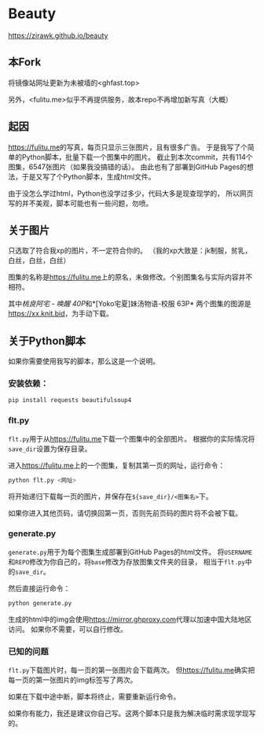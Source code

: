 # Beauty

<https://zirawk.github.io/beauty>

## 本Fork

将镜像站网址更新为未被墙的<ghfast.top>

另外，<fulitu.me>似乎不再提供服务，故本repo不再增加新写真（大概）

## 起因

<https://fulitu.me>的写真，每页只显示三张图片，且有很多广告。
于是我写了个简单的Python脚本，批量下载一个图集中的图片。
截止到本次commit，共有114个图集，6547张图片（如果我没搞错的话）。
由此也有了部署到GitHub Pages的想法，于是又写了个Python脚本，生成html文件。

由于没怎么学过html，Python也没学过多少，代码大多是现查现学的，
所以网页写的并不美观，脚本可能也有一些问题，勿喷。

## 关于图片

只选取了符合我xp的图片，不一定符合你的。
（我的xp大致是：jk制服，贫乳，白丝，白丝，白丝）

图集的名称是<https://fulitu.me>上的原名，未做修改。个别图集名与实际内容并不相符。

其中*桃良阿宅 - 唤醒 40P*和*[Yoko宅夏]妹汤物语-校服 63P*
两个图集的图源是<https://xx.knit.bid>，为手动下载。

## 关于Python脚本

如果你需要使用我写的脚本，那么这是一个说明。

### 安装依赖：

```bash
pip install requests beautifulsoup4
```

### flt.py

`flt.py`用于从<https://fulitu.me>下载一个图集中的全部图片。
根据你的实际情况将`save_dir`设置为保存目录。

进入<https://fulitu.me>上的一个图集，复制其第一页的网址，运行命令：

```bash
python flt.py <网址>
```

将开始递归下载每一页的图片，并保存在`${save_dir}/<图集名>`下。

如果你进入其他页码，请切换回第一页，否则先前页码的图片将不会被下载。

### generate.py

`generate.py`用于为每个图集生成部署到GitHub Pages的html文件。
将`USERNAME`和`REPO`修改为你自己的，将`base`修改为存放图集文件夹的目录，
相当于`flt.py`中的`save_dir`。

然后直接运行命令：

```bash
python generate.py
```

生成的html中的img会使用<https://mirror.ghproxy.com>代理以加速中国大陆地区访问。
如果你不需要，可以自行修改。

### 已知的问题

`flt.py`下载图片时，每一页的第一张图片会下载两次。
但<https://fulitu.me>确实把每一页的第一张图片的img标签写了两次。

如果在下载中途中断，脚本将终止，需要重新运行命令。

如果你有能力，我还是建议你自己写。这两个脚本只是我为解决临时需求现学现写的。
